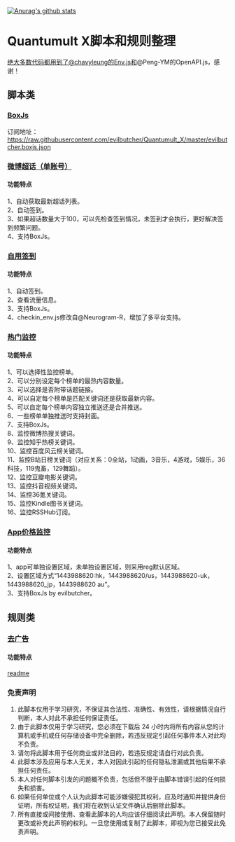 [![Anurag's github stats](https://github-readme-stats.vercel.app/api?username=evilbutcher)](https://github.com/anuraghazra/github-readme-stats)

# Quantumult X脚本和规则整理

绝大多数代码都用到了@chavyleung的Env.js和@Peng-YM的OpenAPI.js，感谢！

## 脚本类
### [BoxJs](https://github.com/evilbutcher/Quantumult_X/blob/master/evilbutcher.boxjs.json)
订阅地址：https://raw.githubusercontent.com/evilbutcher/Quantumult_X/master/evilbutcher.boxjs.json

### [微博超话（单账号）](https://github.com/evilbutcher/Quantumult_X/tree/master/check_in/weibo)
#### 功能特点
1、自动获取最新超话列表。  
2、自动签到。  
3、如果超话数量大于100，可以先检查签到情况，未签到才会执行，更好解决签到频繁问题。  
4、支持BoxJs。  

### [自用签到](https://github.com/evilbutcher/Quantumult_X/tree/master/check_in/glados)
#### 功能特点
1、自动签到。  
2、查看流量信息。  
3、支持BoxJs。  
4、checkin_env.js修改自@Neurogram-R，增加了多平台支持。
 
### [热门监控](https://github.com/evilbutcher/Quantumult_X/tree/master/check_in/hotsearch/hot.js)
#### 功能特点
1、可以选择性监控榜单。  
2、可以分别设定每个榜单的最热内容数量。  
3、可以选择是否附带话题链接。  
4、可以自定每个榜单是匹配关键词还是获取最新内容。  
5、可以自定每个榜单内容独立推送还是合并推送。  
6、一些榜单单独推送时支持封面。   
7、支持BoxJs。  
8、监控微博热搜关键词。  
9、监控知乎热榜关键词。  
10、监控百度风云榜关键词。  
11、监控B站日榜关键词（对应关系：0全站，1动画，3音乐，4游戏，5娱乐，36科技，119鬼畜，129舞蹈）。  
12、监控豆瓣电影关键词。  
13、监控抖音视频关键词。  
14、监控36氪关键词。  
15、监控Kindle图书关键词。  
16、监控RSSHub订阅。  

### [App价格监控](https://github.com/evilbutcher/Quantumult_X/blob/master/check_in/appstore/AppMonitor.js)
#### 功能特点
1、app可单独设置区域，未单独设置区域，则采用reg默认区域。  
2、设置区域方式“1443988620:hk，1443988620/us，1443988620-uk，1443988620_jp，1443988620 au”。  
3、支持BoxJs by evilbutcher。  

## 规则类
### [去广告](https://github.com/evilbutcher/Quantumult_X/tree/master/remove_ad)
#### 功能特点
[readme](https://github.com/evilbutcher/Quantumult_X/tree/master/remove_ad/README.md)  

### 免责声明
1. 此脚本仅用于学习研究，不保证其合法性、准确性、有效性，请根据情况自行判断，本人对此不承担任何保证责任。
2. 由于此脚本仅用于学习研究，您必须在下载后 24 小时内将所有内容从您的计算机或手机或任何存储设备中完全删除，若违反规定引起任何事件本人对此均不负责。
3. 请勿将此脚本用于任何商业或非法目的，若违反规定请自行对此负责。
4. 此脚本涉及应用与本人无关，本人对因此引起的任何隐私泄漏或其他后果不承担任何责任。
5. 本人对任何脚本引发的问题概不负责，包括但不限于由脚本错误引起的任何损失和损害。
6. 如果任何单位或个人认为此脚本可能涉嫌侵犯其权利，应及时通知并提供身份证明，所有权证明，我们将在收到认证文件确认后删除此脚本。
7. 所有直接或间接使用、查看此脚本的人均应该仔细阅读此声明。本人保留随时更改或补充此声明的权利。一旦您使用或复制了此脚本，即视为您已接受此免责声明。
